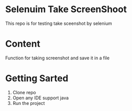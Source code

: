 # Selenuim Take ScreenShoot
This repo is for testing take sceenshot by selenium
# Content
Function for taking screenshot and save it in a file
# Getting Sarted
1. Clone repo
2. Open any IDE support java
3. Run the project

